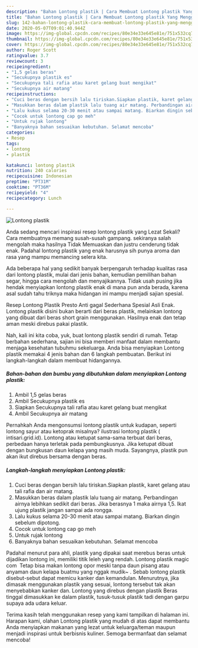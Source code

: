 ```yaml
---
description: "Bahan Lontong plastik | Cara Membuat Lontong plastik Yang Menggugah Selera"
title: "Bahan Lontong plastik | Cara Membuat Lontong plastik Yang Menggugah Selera"
slug: 142-bahan-lontong-plastik-cara-membuat-lontong-plastik-yang-menggugah-selera
date: 2020-05-07T09:01:40.944Z
image: https://img-global.cpcdn.com/recipes/80e34e33e645e81e/751x532cq70/lontong-plastik-foto-resep-utama.jpg
thumbnail: https://img-global.cpcdn.com/recipes/80e34e33e645e81e/751x532cq70/lontong-plastik-foto-resep-utama.jpg
cover: https://img-global.cpcdn.com/recipes/80e34e33e645e81e/751x532cq70/lontong-plastik-foto-resep-utama.jpg
author: Roger Scott
ratingvalue: 3.7
reviewcount: 3
recipeingredient:
- "1,5 gelas beras"
- "Secukupnya plastik es"
- "Secukupnya tali rafia atau karet gelang buat mengikat"
- "Secukupnya air matang"
recipeinstructions:
- "Cuci beras dengan bersih lalu tiriskan.Siapkan plastik, karet gelang atau tali rafia dan air matang."
- "Masukkan beras dalam plastik lalu tuang air matang. Perbandingan airnya lebihkan sedikit dari beras. Jika berasnya 1 maka airnya 1,5. Ikat ujung plastik jangan sampai ada rongga."
- "Lalu kukus selama 20-30 menit atau sampai matang. Biarkan dingin sebelum dipotong."
- "Cocok untuk lontong cap go meh"
- "Untuk rujak lontong"
- "Banyaknya bahan sesuaikan kebutuhan. Selamat mencoba"
categories:
- Resep
tags:
- lontong
- plastik

katakunci: lontong plastik 
nutrition: 240 calories
recipecuisine: Indonesian
preptime: "PT31M"
cooktime: "PT36M"
recipeyield: "4"
recipecategory: Lunch

---
```



![Lontong plastik](https://img-global.cpcdn.com/recipes/80e34e33e645e81e/751x532cq70/lontong-plastik-foto-resep-utama.jpg)

Anda sedang mencari inspirasi resep lontong plastik yang Lezat Sekali? Cara membuatnya memang susah-susah gampang. sekiranya salah mengolah maka hasilnya Tidak Memuaskan dan justru cenderung tidak enak. Padahal lontong plastik yang enak harusnya sih punya aroma dan rasa yang mampu memancing selera kita.

Ada beberapa hal yang sedikit banyak berpengaruh terhadap kualitas rasa dari lontong plastik, mulai dari jenis bahan, kemudian pemilihan bahan segar, hingga cara mengolah dan menyajikannya. Tidak usah pusing jika hendak menyiapkan lontong plastik enak di mana pun anda berada, karena asal sudah tahu triknya maka hidangan ini mampu menjadi sajian spesial.

Resep Lontong Plastik Presto Anti gagal Sederhana Spesial Asli Enak. Lontong plastik disini bukan berarti dari beras plastik, melainkan lontong yang dibuat dari beras short grain menggunakan. Hasilnya enak dan tetap aman meski direbus pakai plastik.


Nah, kali ini kita coba, yuk, buat lontong plastik sendiri di rumah. Tetap berbahan sederhana, sajian ini bisa memberi manfaat dalam membantu menjaga kesehatan tubuhmu sekeluarga. Anda bisa menyiapkan Lontong plastik memakai 4 jenis bahan dan 6 langkah pembuatan. Berikut ini langkah-langkah dalam membuat hidangannya.

<!--inarticleads1-->

##### Bahan-bahan dan bumbu yang dibutuhkan dalam menyiapkan Lontong plastik:

1. Ambil 1,5 gelas beras
1. Ambil Secukupnya plastik es
1. Siapkan Secukupnya tali rafia atau karet gelang buat mengikat
1. Ambil Secukupnya air matang


Pernahkah Anda mengonsumsi lontong plastik untuk kudapan, seperti lontong sayur atau ketoprak misalnya? ilustrasi lontong plastik ( intisari.grid.id). Lontong atau ketupat sama-sama terbuat dari beras, perbedaan hanya terletak pada pembungkusnya. Jika ketupat dibuat dengan bungkusan daun kelapa yang masih muda. Sayangnya, plastik pun akan ikut direbus bersama dengan beras. 

<!--inarticleads2-->

##### Langkah-langkah menyiapkan Lontong plastik:

1. Cuci beras dengan bersih lalu tiriskan.Siapkan plastik, karet gelang atau tali rafia dan air matang.
1. Masukkan beras dalam plastik lalu tuang air matang. Perbandingan airnya lebihkan sedikit dari beras. Jika berasnya 1 maka airnya 1,5. Ikat ujung plastik jangan sampai ada rongga.
1. Lalu kukus selama 20-30 menit atau sampai matang. Biarkan dingin sebelum dipotong.
1. Cocok untuk lontong cap go meh
1. Untuk rujak lontong
1. Banyaknya bahan sesuaikan kebutuhan. Selamat mencoba


Padahal menurut para ahli, plastik yang dipakai saat merebus beras untuk dijadikan lontong ini, memiliki titik leleh yang rendah. Lontong plastik magic com ‍ Tetap bisa makan lontong opor meski tanpa daun pisang atau anyaman daun kelapa buatmu yang nggak mudik~ ‍. Sebab lontong plastik disebut-sebut dapat memicu kanker dan kemandulan. Menurutnya, jika dimasak menggunakan plastik yang sesuai, lontong tersebut tak akan menyebabkan kanker dan. Lontong yang direbus dengan plastik Beras tinggal dimasukkan ke dalam plastik, tusuk-tusuk plastik tadi dengan garpu supaya ada udara keluar. 

Terima kasih telah menggunakan resep yang kami tampilkan di halaman ini. Harapan kami, olahan Lontong plastik yang mudah di atas dapat membantu Anda menyiapkan makanan yang lezat untuk keluarga/teman maupun menjadi inspirasi untuk berbisnis kuliner. Semoga bermanfaat dan selamat mencoba!
